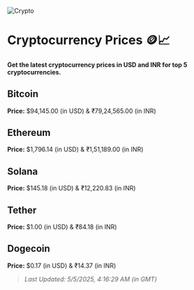 
![Crypto](https://www.techguide.com.au/wp-content/uploads/2020/11/crypto3.jpeg)

# Cryptocurrency Prices 🪙📈

#### Get the latest cryptocurrency prices in USD and INR for top 5 cryptocurrencies.

## Bitcoin

**Price:** $94,145.00 (in USD) & ₹79,24,565.00 (in INR)

## Ethereum

**Price:** $1,796.14 (in USD) & ₹1,51,189.00 (in INR)

## Solana

**Price:** $145.18 (in USD) & ₹12,220.83 (in INR)

## Tether

**Price:** $1.00 (in USD) & ₹84.18 (in INR)

## Dogecoin

**Price:** $0.17 (in USD) & ₹14.37 (in INR)

> _Last Updated: 5/5/2025, 4:16:29 AM (in GMT)_
